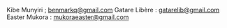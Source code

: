 Kibe Munyiri ; benmarkq@gmail.com
Gatare Libère : gatarelib@gmail.com
Easter Mukora : mukoraeaster@gmail.com

